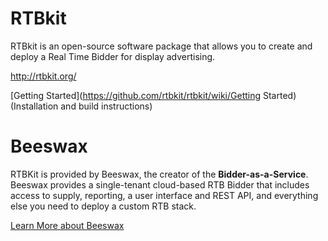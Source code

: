 RTBkit
======

RTBkit is an open-source software package that allows you to create and deploy a Real Time Bidder for display advertising. 

http://rtbkit.org/

[Getting Started](https://github.com/rtbkit/rtbkit/wiki/Getting Started) (Installation and build instructions)


Beeswax
======

RTBKit is provided by Beeswax, the creator of the **Bidder-as-a-Service**. Beeswax provides a single-tenant cloud-based RTB Bidder that includes access to supply, reporting, a user interface and REST API, and everything else you need to deploy a custom RTB stack.

[Learn More about Beeswax](https://www.beeswax.com/products/)